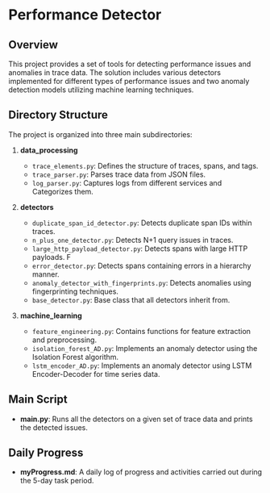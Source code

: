 # Performance Detector

## Overview

This project provides a set of tools for detecting performance issues and anomalies in trace data. The solution includes various detectors implemented for different types of performance issues and two anomaly detection models utilizing machine learning techniques.

## Directory Structure

The project is organized into three main subdirectories:

1. **data_processing**
   - `trace_elements.py`: Defines the structure of traces, spans, and tags.
   - `trace_parser.py`: Parses trace data from JSON files.
   - `log_parser.py`: Captures logs from different services and Categorizes them.

2. **detectors**
   - `duplicate_span_id_detector.py`: Detects duplicate span IDs within traces. 
   - `n_plus_one_detector.py`: Detects N+1 query issues in traces. 
   - `large_http_payload_detector.py`: Detects spans with large HTTP payloads. F
   - `error_detector.py`: Detects spans containing errors in a hierarchy manner.
   - `anomaly_detector_with_fingerprints.py`: Detects anomalies using fingerprinting techniques. 
   - `base_detector.py`: Base class that all detectors inherit from.

3. **machine_learning**
   - `feature_engineering.py`: Contains functions for feature extraction and preprocessing.
   - `isolation_forest_AD.py`: Implements an anomaly detector using the Isolation Forest algorithm.
   - `lstm_encoder_AD.py`: Implements an anomaly detector using LSTM Encoder-Decoder for time series data.

## Main Script

- **main.py**: Runs all the detectors on a given set of trace data and prints the detected issues.

## Daily Progress

- **myProgress.md**: A daily log of progress and activities carried out during the 5-day task period.


